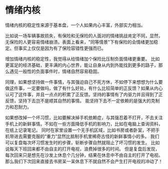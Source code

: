 # 情绪内核

情绪内核的稳定性来源于基本盘，一个人如果内心丰富，外部实力相当。

比如说一场车辆事故损失，有保险和无保险的人面对的情绪挑战肯定不同，显然，无保险的人更容易情绪崩溃。表面上看来，"同等情景"下有保险的会情绪更加稳定。但事实上仅仅是因为有了保险容错性更强而已。

增加情绪内核的稳定性，我觉得从给情绪加个保险比压制负面情绪更重要。 比如更富足的经济基础，更丰满的内心世界，能让自身从内到外能找到更多的路子，那么遇见一般性的负面事件时，情绪自然容易稳固。

同理，如果想坚持做一件事情，与其强迫自己不死方休，不如停下来想想为什么要做这件事，一定要做吗，做了有什么好处，有什么比较简单的正反馈？如果从内心认可了这件事，并且一点点的积累了正反馈。坚持的事情有了内驱力并且得到了正反馈，坚持下去岂不是顺其自然的事情。 能坚持下去不一定依赖的是强大的克制力和忍耐力。

如果想改掉一个坏习惯，比如要解决掉手机依赖症，与其强忍着不打开，不去关注手机上的新鲜事情。不如在一些方面降低手机的影响力，比如在电脑上查询资料，在纸上记录笔记。 同时在家里设置一个无手机区域，比如书房或者卧室，不把手机带进去需要克服的“重力”显然比抵制手机里稀奇古怪的新鲜事情小的多。 我们可以复盘每次坏习惯发生时的步骤，斩断步骤自然就阻止了坏习惯的发生。 比如说每天下班回来都不由自主的打开电视，浪费掉很多的时间。 但是复盘后发现，每次回来只是想先在沙发上休息个几分钟，结果在休息中不由自主的打开了电视。那么我们下次回来直接去书房呆一呆休息下不就自然不会产生打开电视的冲动了！